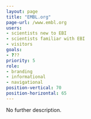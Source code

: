 ```yaml
---
layout: page
title: "EMBL.org"
page-url: /www.embl.org
users:
- scientists new to EBI
- scientists familiar with EBI
- visitors
goals:
- ???
priority: 5
role:
- branding
- informational
- navigational
position-vertical: 70
position-horizontal: 65
---
```


No further description.
